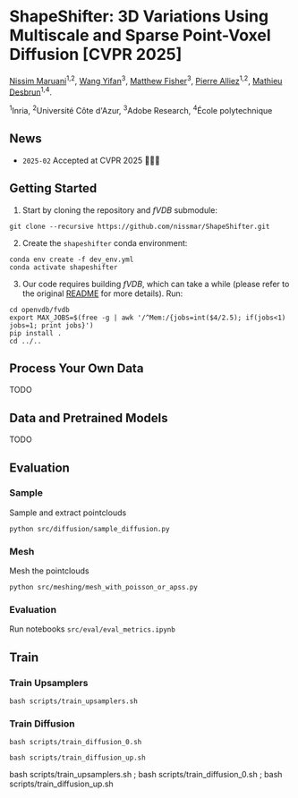 

# ShapeShifter: 3D Variations Using Multiscale and Sparse Point-Voxel Diffusion [CVPR 2025]

[Nissim Maruani](https://nissmar.github.io)<sup>1,2</sup>, [Wang Yifan](https://yifita.netlify.app)<sup>3</sup>, [Matthew Fisher](https://techmatt.github.io)<sup>3</sup>, [Pierre Alliez](https://team.inria.fr/titane/pierre-alliez/)<sup>1,2</sup>, [Mathieu Desbrun](https://pages.saclay.inria.fr/mathieu.desbrun/)<sup>1,4</sup>.

<sup>1</sup>Inria, <sup>2</sup>Université Côte d'Azur, <sup>3</sup>Adobe Research, <sup>4</sup>École polytechnique

## News

- `2025-02` Accepted at CVPR 2025 🚀🚀🚀

## Getting Started

1. Start by cloning the repository and *fVDB* submodule:

```shell
git clone --recursive https://github.com/nissmar/ShapeShifter.git
```

2. Create the `shapeshifter` conda environment:
````shell
conda env create -f dev_env.yml
conda activate shapeshifter
````


3. Our code requires building *fVDB*, which can take a while (please refer to the original [README](openvdb/fvdb/README.md) for more details). Run: 
```shell
cd openvdb/fvdb
export MAX_JOBS=$(free -g | awk '/^Mem:/{jobs=int($4/2.5); if(jobs<1) jobs=1; print jobs}')
pip install .
cd ../..
```
 
## Process Your Own Data

TODO

## Data and Pretrained Models
 
TODO

## Evaluation



### Sample

Sample and extract pointclouds
```shell
python src/diffusion/sample_diffusion.py
``` 

### Mesh

Mesh the pointclouds 
```shell
python src/meshing/mesh_with_poisson_or_apss.py
```

### Evaluation
 
Run notebooks `src/eval/eval_metrics.ipynb`

## Train 

### Train Upsamplers

`bash scripts/train_upsamplers.sh`

### Train Diffusion

`bash scripts/train_diffusion_0.sh`

`bash scripts/train_diffusion_up.sh`

bash scripts/train_upsamplers.sh ; bash scripts/train_diffusion_0.sh ; bash scripts/train_diffusion_up.sh